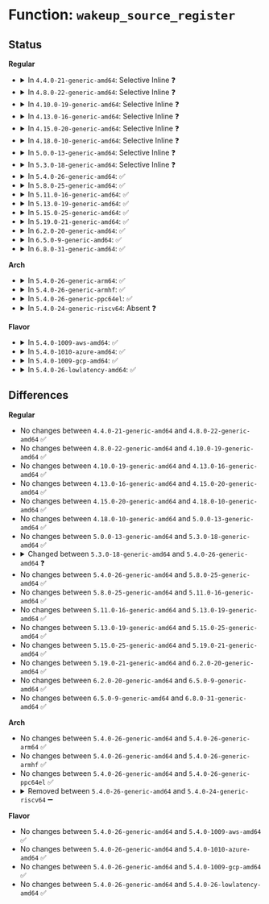 # Function: <code>wakeup_source_register</code>

## Status
<b>Regular</b>
<ul>
<li>
<details>
<summary>In <code>4.4.0-21-generic-amd64</code>: Selective Inline ❓</summary>

```c
struct wakeup_source * wakeup_source_register(const char * name)
```

```json
{
  "name": "wakeup_source_register",
  "collision_type": "Unique Global",
  "inline_type": "Selective",
  "funcs": [
    {
      "addr": 18446744071584463216,
      "name": "wakeup_source_register",
      "external": true,
      "loc": "drivers/base/power/wakeup.c:209",
      "file": "drivers/base/power/wakeup.c",
      "inline": "not declared, inlined",
      "caller_inline": [
        "drivers/base/power/wakeup.c:device_wakeup_enable"
      ],
      "caller_func": [
        "kernel/time/alarmtimer.c:alarmtimer_init",
        "fs/eventpoll.c:ep_create_wakeup_source",
        "fs/eventpoll.c:ep_create_wakeup_source"
      ]
    }
  ],
  "symbols": [
    {
      "addr": 18446744071584463216,
      "name": "wakeup_source_register",
      "section": ".text",
      "bind": "STB_GLOBAL",
      "size": 37
    }
  ]
}
```
</details>
</li>
<li>
<details>
<summary>In <code>4.8.0-22-generic-amd64</code>: Selective Inline ❓</summary>

```c
struct wakeup_source * wakeup_source_register(const char * name)
```

```json
{
  "name": "wakeup_source_register",
  "collision_type": "Unique Global",
  "inline_type": "Selective",
  "funcs": [
    {
      "addr": 18446744071584802564,
      "name": "wakeup_source_register",
      "external": true,
      "loc": "drivers/base/power/wakeup.c:209",
      "file": "drivers/base/power/wakeup.c",
      "inline": "not declared, inlined",
      "caller_inline": [
        "drivers/base/power/wakeup.c:device_wakeup_enable"
      ],
      "caller_func": [
        "kernel/time/alarmtimer.c:alarmtimer_init",
        "fs/eventpoll.c:ep_create_wakeup_source",
        "fs/eventpoll.c:ep_create_wakeup_source"
      ]
    }
  ],
  "symbols": [
    {
      "addr": 18446744071584799728,
      "name": "wakeup_source_register",
      "section": ".text",
      "bind": "STB_GLOBAL",
      "size": 37
    }
  ]
}
```
</details>
</li>
<li>
<details>
<summary>In <code>4.10.0-19-generic-amd64</code>: Selective Inline ❓</summary>

```c
struct wakeup_source * wakeup_source_register(const char * name)
```

```json
{
  "name": "wakeup_source_register",
  "collision_type": "Unique Global",
  "inline_type": "Selective",
  "funcs": [
    {
      "addr": 18446744071584994564,
      "name": "wakeup_source_register",
      "external": true,
      "loc": "drivers/base/power/wakeup.c:209",
      "file": "drivers/base/power/wakeup.c",
      "inline": "not declared, inlined",
      "caller_inline": [
        "drivers/base/power/wakeup.c:device_wakeup_enable"
      ],
      "caller_func": [
        "kernel/time/alarmtimer.c:alarmtimer_init",
        "fs/eventpoll.c:ep_create_wakeup_source",
        "fs/eventpoll.c:ep_create_wakeup_source"
      ]
    }
  ],
  "symbols": [
    {
      "addr": 18446744071584991680,
      "name": "wakeup_source_register",
      "section": ".text",
      "bind": "STB_GLOBAL",
      "size": 37
    }
  ]
}
```
</details>
</li>
<li>
<details>
<summary>In <code>4.13.0-16-generic-amd64</code>: Selective Inline ❓</summary>

```c
struct wakeup_source * wakeup_source_register(const char * name)
```

```json
{
  "name": "wakeup_source_register",
  "collision_type": "Unique Global",
  "inline_type": "Selective",
  "funcs": [
    {
      "addr": 18446744071585079540,
      "name": "wakeup_source_register",
      "external": true,
      "loc": "drivers/base/power/wakeup.c:211",
      "file": "drivers/base/power/wakeup.c",
      "inline": "not declared, inlined",
      "caller_inline": [
        "drivers/base/power/wakeup.c:device_wakeup_enable"
      ],
      "caller_func": [
        "fs/eventpoll.c:ep_create_wakeup_source",
        "fs/eventpoll.c:ep_create_wakeup_source"
      ]
    }
  ],
  "symbols": [
    {
      "addr": 18446744071585076528,
      "name": "wakeup_source_register",
      "section": ".text",
      "bind": "STB_GLOBAL",
      "size": 41
    }
  ]
}
```
</details>
</li>
<li>
<details>
<summary>In <code>4.15.0-20-generic-amd64</code>: Selective Inline ❓</summary>

```c
struct wakeup_source * wakeup_source_register(const char * name)
```

```json
{
  "name": "wakeup_source_register",
  "collision_type": "Unique Global",
  "inline_type": "Selective",
  "funcs": [
    {
      "addr": 18446744071585502884,
      "name": "wakeup_source_register",
      "external": true,
      "loc": "drivers/base/power/wakeup.c:211",
      "file": "drivers/base/power/wakeup.c",
      "inline": "not declared, inlined",
      "caller_inline": [
        "drivers/base/power/wakeup.c:device_wakeup_enable"
      ],
      "caller_func": [
        "kernel/time/alarmtimer.c:alarmtimer_rtc_add_device",
        "fs/eventpoll.c:ep_create_wakeup_source",
        "fs/eventpoll.c:ep_create_wakeup_source"
      ]
    }
  ],
  "symbols": [
    {
      "addr": 18446744071585499936,
      "name": "wakeup_source_register",
      "section": ".text",
      "bind": "STB_GLOBAL",
      "size": 41
    }
  ]
}
```
</details>
</li>
<li>
<details>
<summary>In <code>4.18.0-10-generic-amd64</code>: Selective Inline ❓</summary>

```c
struct wakeup_source * wakeup_source_register(const char * name)
```

```json
{
  "name": "wakeup_source_register",
  "collision_type": "Unique Global",
  "inline_type": "Selective",
  "funcs": [
    {
      "addr": 18446744071585747685,
      "name": "wakeup_source_register",
      "external": true,
      "loc": "drivers/base/power/wakeup.c:215",
      "file": "drivers/base/power/wakeup.c",
      "inline": "not declared, inlined",
      "caller_inline": [
        "drivers/base/power/wakeup.c:device_wakeup_enable"
      ],
      "caller_func": [
        "kernel/time/alarmtimer.c:alarmtimer_rtc_add_device",
        "fs/eventpoll.c:ep_create_wakeup_source",
        "fs/eventpoll.c:ep_create_wakeup_source"
      ]
    }
  ],
  "symbols": [
    {
      "addr": 18446744071585745600,
      "name": "wakeup_source_register",
      "section": ".text",
      "bind": "STB_GLOBAL",
      "size": 37
    }
  ]
}
```
</details>
</li>
<li>
<details>
<summary>In <code>5.0.0-13-generic-amd64</code>: Selective Inline ❓</summary>

```c
struct wakeup_source * wakeup_source_register(const char * name)
```

```json
{
  "name": "wakeup_source_register",
  "collision_type": "Unique Global",
  "inline_type": "Selective",
  "funcs": [
    {
      "addr": 18446744071585880405,
      "name": "wakeup_source_register",
      "external": true,
      "loc": "drivers/base/power/wakeup.c:221",
      "file": "drivers/base/power/wakeup.c",
      "inline": "not declared, inlined",
      "caller_inline": [
        "drivers/base/power/wakeup.c:device_wakeup_enable"
      ],
      "caller_func": [
        "kernel/time/alarmtimer.c:alarmtimer_rtc_add_device",
        "fs/eventpoll.c:ep_create_wakeup_source",
        "fs/eventpoll.c:ep_create_wakeup_source"
      ]
    }
  ],
  "symbols": [
    {
      "addr": 18446744071585878352,
      "name": "wakeup_source_register",
      "section": ".text",
      "bind": "STB_GLOBAL",
      "size": 37
    }
  ]
}
```
</details>
</li>
<li>
<details>
<summary>In <code>5.3.0-18-generic-amd64</code>: Selective Inline ❓</summary>

```c
struct wakeup_source * wakeup_source_register(const char * name)
```

```json
{
  "name": "wakeup_source_register",
  "collision_type": "Unique Global",
  "inline_type": "Selective",
  "funcs": [
    {
      "addr": 18446744071586117494,
      "name": "wakeup_source_register",
      "external": true,
      "loc": "drivers/base/power/wakeup.c:205",
      "file": "drivers/base/power/wakeup.c",
      "inline": "not declared, inlined",
      "caller_inline": [
        "drivers/base/power/wakeup.c:device_wakeup_enable"
      ],
      "caller_func": [
        "kernel/time/alarmtimer.c:alarmtimer_rtc_add_device",
        "fs/eventpoll.c:ep_create_wakeup_source",
        "fs/eventpoll.c:ep_create_wakeup_source"
      ]
    }
  ],
  "symbols": [
    {
      "addr": 18446744071586114496,
      "name": "wakeup_source_register",
      "section": ".text",
      "bind": "STB_GLOBAL",
      "size": 39
    }
  ]
}
```
</details>
</li>
<li>
<details>
<summary>In <code>5.4.0-26-generic-amd64</code>: ✅</summary>

```c
struct wakeup_source * wakeup_source_register(struct device * dev, const char * name)
```

```json
{
  "name": "wakeup_source_register",
  "collision_type": "Unique Global",
  "inline_type": "No",
  "funcs": [
    {
      "addr": 18446744071586262208,
      "name": "wakeup_source_register",
      "external": true,
      "loc": "drivers/base/power/wakeup.c:215",
      "file": "drivers/base/power/wakeup.c",
      "inline": "seen, unknown",
      "caller_inline": [],
      "caller_func": [
        "kernel/power/wakelock.c:wakelock_lookup_add",
        "kernel/time/alarmtimer.c:alarmtimer_rtc_add_device",
        "fs/eventpoll.c:ep_create_wakeup_source",
        "fs/eventpoll.c:ep_create_wakeup_source",
        "drivers/base/power/wakeup.c:device_wakeup_enable"
      ]
    }
  ],
  "symbols": [
    {
      "addr": 18446744071586262208,
      "name": "wakeup_source_register",
      "section": ".text",
      "bind": "STB_GLOBAL",
      "size": 89
    }
  ]
}
```
</details>
</li>
<li>
<details>
<summary>In <code>5.8.0-25-generic-amd64</code>: ✅</summary>

```c
struct wakeup_source * wakeup_source_register(struct device * dev, const char * name)
```

```json
{
  "name": "wakeup_source_register",
  "collision_type": "Unique Global",
  "inline_type": "No",
  "funcs": [
    {
      "addr": 18446744071587031152,
      "name": "wakeup_source_register",
      "external": true,
      "loc": "drivers/base/power/wakeup.c:218",
      "file": "drivers/base/power/wakeup.c",
      "inline": "seen, unknown",
      "caller_inline": [],
      "caller_func": [
        "kernel/power/wakelock.c:wakelock_lookup_add",
        "fs/eventpoll.c:ep_create_wakeup_source",
        "fs/eventpoll.c:ep_create_wakeup_source",
        "drivers/base/power/wakeup.c:device_wakeup_enable"
      ]
    }
  ],
  "symbols": [
    {
      "addr": 18446744071587031152,
      "name": "wakeup_source_register",
      "section": ".text",
      "bind": "STB_GLOBAL",
      "size": 115
    }
  ]
}
```
</details>
</li>
<li>
<details>
<summary>In <code>5.11.0-16-generic-amd64</code>: ✅</summary>

```c
struct wakeup_source * wakeup_source_register(struct device * dev, const char * name)
```

```json
{
  "name": "wakeup_source_register",
  "collision_type": "Unique Global",
  "inline_type": "No",
  "funcs": [
    {
      "addr": 18446744071587114800,
      "name": "wakeup_source_register",
      "external": true,
      "loc": "drivers/base/power/wakeup.c:218",
      "file": "drivers/base/power/wakeup.c",
      "inline": "seen, unknown",
      "caller_inline": [],
      "caller_func": [
        "kernel/power/wakelock.c:wakelock_lookup_add",
        "fs/eventpoll.c:ep_create_wakeup_source",
        "fs/eventpoll.c:ep_create_wakeup_source",
        "drivers/base/power/wakeup.c:device_wakeup_enable",
        "drivers/mmc/core/host.c:mmc_alloc_host"
      ]
    }
  ],
  "symbols": [
    {
      "addr": 18446744071587114800,
      "name": "wakeup_source_register",
      "section": ".text",
      "bind": "STB_GLOBAL",
      "size": 115
    }
  ]
}
```
</details>
</li>
<li>
<details>
<summary>In <code>5.13.0-19-generic-amd64</code>: ✅</summary>

```c
struct wakeup_source * wakeup_source_register(struct device * dev, const char * name)
```

```json
{
  "name": "wakeup_source_register",
  "collision_type": "Unique Global",
  "inline_type": "No",
  "funcs": [
    {
      "addr": 18446744071587001072,
      "name": "wakeup_source_register",
      "external": true,
      "loc": "drivers/base/power/wakeup.c:218",
      "file": "drivers/base/power/wakeup.c",
      "inline": "seen, unknown",
      "caller_inline": [],
      "caller_func": [
        "kernel/power/wakelock.c:wakelock_lookup_add",
        "fs/eventpoll.c:ep_create_wakeup_source",
        "fs/eventpoll.c:ep_create_wakeup_source",
        "drivers/base/power/wakeup.c:device_wakeup_enable",
        "drivers/mmc/core/host.c:mmc_alloc_host"
      ]
    }
  ],
  "symbols": [
    {
      "addr": 18446744071587001072,
      "name": "wakeup_source_register",
      "section": ".text",
      "bind": "STB_GLOBAL",
      "size": 115
    }
  ]
}
```
</details>
</li>
<li>
<details>
<summary>In <code>5.15.0-25-generic-amd64</code>: ✅</summary>

```c
struct wakeup_source * wakeup_source_register(struct device * dev, const char * name)
```

```json
{
  "name": "wakeup_source_register",
  "collision_type": "Unique Global",
  "inline_type": "No",
  "funcs": [
    {
      "addr": 18446744071587567312,
      "name": "wakeup_source_register",
      "external": true,
      "loc": "drivers/base/power/wakeup.c:219",
      "file": "drivers/base/power/wakeup.c",
      "inline": "seen, unknown",
      "caller_inline": [],
      "caller_func": [
        "kernel/power/wakelock.c:wakelock_lookup_add",
        "fs/eventpoll.c:ep_create_wakeup_source",
        "fs/eventpoll.c:ep_create_wakeup_source",
        "drivers/base/power/wakeup.c:device_wakeup_enable",
        "drivers/mmc/core/host.c:mmc_alloc_host"
      ]
    }
  ],
  "symbols": [
    {
      "addr": 18446744071587567312,
      "name": "wakeup_source_register",
      "section": ".text",
      "bind": "STB_GLOBAL",
      "size": 115
    }
  ]
}
```
</details>
</li>
<li>
<details>
<summary>In <code>5.19.0-21-generic-amd64</code>: ✅</summary>

```c
struct wakeup_source * wakeup_source_register(struct device * dev, const char * name)
```

```json
{
  "name": "wakeup_source_register",
  "collision_type": "Unique Global",
  "inline_type": "No",
  "funcs": [
    {
      "addr": 18446744071588902128,
      "name": "wakeup_source_register",
      "external": true,
      "loc": "drivers/base/power/wakeup.c:219",
      "file": "drivers/base/power/wakeup.c",
      "inline": "seen, unknown",
      "caller_inline": [],
      "caller_func": [
        "kernel/power/wakelock.c:wakelock_lookup_add",
        "fs/eventpoll.c:ep_create_wakeup_source",
        "fs/eventpoll.c:ep_create_wakeup_source",
        "drivers/base/power/wakeup.c:device_wakeup_enable",
        "drivers/mmc/core/host.c:mmc_alloc_host"
      ]
    }
  ],
  "symbols": [
    {
      "addr": 18446744071588902128,
      "name": "wakeup_source_register",
      "section": ".text",
      "bind": "STB_GLOBAL",
      "size": 118
    }
  ]
}
```
</details>
</li>
<li>
<details>
<summary>In <code>6.2.0-20-generic-amd64</code>: ✅</summary>

```c
struct wakeup_source * wakeup_source_register(struct device * dev, const char * name)
```

```json
{
  "name": "wakeup_source_register",
  "collision_type": "Unique Global",
  "inline_type": "No",
  "funcs": [
    {
      "addr": 18446744071590413536,
      "name": "wakeup_source_register",
      "external": true,
      "loc": "drivers/base/power/wakeup.c:219",
      "file": "drivers/base/power/wakeup.c",
      "inline": "seen, unknown",
      "caller_inline": [],
      "caller_func": [
        "kernel/power/wakelock.c:wakelock_lookup_add",
        "fs/eventpoll.c:ep_create_wakeup_source",
        "fs/eventpoll.c:ep_create_wakeup_source",
        "drivers/base/power/wakeup.c:device_wakeup_enable",
        "drivers/mmc/core/host.c:mmc_alloc_host"
      ]
    }
  ],
  "symbols": [
    {
      "addr": 18446744071590413536,
      "name": "wakeup_source_register",
      "section": ".text",
      "bind": "STB_GLOBAL",
      "size": 118
    }
  ]
}
```
</details>
</li>
<li>
<details>
<summary>In <code>6.5.0-9-generic-amd64</code>: ✅</summary>

```c
struct wakeup_source * wakeup_source_register(struct device * dev, const char * name)
```

```json
{
  "name": "wakeup_source_register",
  "collision_type": "Unique Global",
  "inline_type": "No",
  "funcs": [
    {
      "addr": 18446744071590733072,
      "name": "wakeup_source_register",
      "external": true,
      "loc": "drivers/base/power/wakeup.c:214",
      "file": "drivers/base/power/wakeup.c",
      "inline": "seen, unknown",
      "caller_inline": [],
      "caller_func": [
        "kernel/power/wakelock.c:wakelock_lookup_add",
        "fs/eventpoll.c:ep_create_wakeup_source",
        "fs/eventpoll.c:ep_create_wakeup_source",
        "drivers/base/power/wakeup.c:device_wakeup_enable",
        "drivers/mmc/core/host.c:mmc_alloc_host"
      ]
    }
  ],
  "symbols": [
    {
      "addr": 18446744071590733072,
      "name": "wakeup_source_register",
      "section": ".text",
      "bind": "STB_GLOBAL",
      "size": 118
    }
  ]
}
```
</details>
</li>
<li>
<details>
<summary>In <code>6.8.0-31-generic-amd64</code>: ✅</summary>

```c
struct wakeup_source * wakeup_source_register(struct device * dev, const char * name)
```

```json
{
  "name": "wakeup_source_register",
  "collision_type": "Unique Global",
  "inline_type": "No",
  "funcs": [
    {
      "addr": 18446744071591095040,
      "name": "wakeup_source_register",
      "external": true,
      "loc": "drivers/base/power/wakeup.c:214",
      "file": "drivers/base/power/wakeup.c",
      "inline": "seen, unknown",
      "caller_inline": [],
      "caller_func": [
        "kernel/power/wakelock.c:wakelock_lookup_add",
        "fs/eventpoll.c:ep_create_wakeup_source",
        "fs/eventpoll.c:ep_create_wakeup_source",
        "drivers/base/power/wakeup.c:device_wakeup_enable",
        "drivers/mmc/core/host.c:mmc_alloc_host"
      ]
    }
  ],
  "symbols": [
    {
      "addr": 18446744071591095040,
      "name": "wakeup_source_register",
      "section": ".text",
      "bind": "STB_GLOBAL",
      "size": 118
    }
  ]
}
```
</details>
</li>
</ul>
<b>Arch</b>
<ul>
<li>
<details>
<summary>In <code>5.4.0-26-generic-arm64</code>: ✅</summary>

```c
struct wakeup_source * wakeup_source_register(struct device * dev, const char * name)
```

```json
{
  "name": "wakeup_source_register",
  "collision_type": "Unique Global",
  "inline_type": "No",
  "funcs": [
    {
      "addr": 18446603336499088112,
      "name": "wakeup_source_register",
      "external": true,
      "loc": "drivers/base/power/wakeup.c:215",
      "file": "drivers/base/power/wakeup.c",
      "inline": "seen, unknown",
      "caller_inline": [],
      "caller_func": [
        "kernel/power/wakelock.c:wakelock_lookup_add",
        "kernel/time/alarmtimer.c:alarmtimer_rtc_add_device",
        "fs/eventpoll.c:ep_create_wakeup_source",
        "fs/eventpoll.c:ep_create_wakeup_source",
        "drivers/base/power/wakeup.c:device_wakeup_enable"
      ]
    }
  ],
  "symbols": [
    {
      "addr": 18446603336499088112,
      "name": "wakeup_source_register",
      "section": ".text",
      "bind": "STB_GLOBAL",
      "size": 112
    }
  ]
}
```
</details>
</li>
<li>
<details>
<summary>In <code>5.4.0-26-generic-armhf</code>: ✅</summary>

```c
struct wakeup_source * wakeup_source_register(struct device * dev, const char * name)
```

```json
{
  "name": "wakeup_source_register",
  "collision_type": "Unique Global",
  "inline_type": "No",
  "funcs": [
    {
      "addr": 3231636636,
      "name": "wakeup_source_register",
      "external": true,
      "loc": "drivers/base/power/wakeup.c:215",
      "file": "drivers/base/power/wakeup.c",
      "inline": "seen, unknown",
      "caller_inline": [],
      "caller_func": [
        "kernel/power/wakelock.c:wakelock_lookup_add",
        "kernel/time/alarmtimer.c:alarmtimer_rtc_add_device",
        "fs/eventpoll.c:ep_create_wakeup_source",
        "fs/eventpoll.c:ep_create_wakeup_source",
        "drivers/base/power/wakeup.c:device_wakeup_enable"
      ]
    }
  ],
  "symbols": [
    {
      "addr": 3231636636,
      "name": "wakeup_source_register",
      "section": ".text",
      "bind": "STB_GLOBAL",
      "size": 112
    }
  ]
}
```
</details>
</li>
<li>
<details>
<summary>In <code>5.4.0-26-generic-ppc64el</code>: ✅</summary>

```c
struct wakeup_source * wakeup_source_register(struct device * dev, const char * name)
```

```json
{
  "name": "wakeup_source_register",
  "collision_type": "Unique Global",
  "inline_type": "No",
  "funcs": [
    {
      "addr": 13835058055292268704,
      "name": "wakeup_source_register",
      "external": true,
      "loc": "drivers/base/power/wakeup.c:215",
      "file": "drivers/base/power/wakeup.c",
      "inline": "seen, unknown",
      "caller_inline": [],
      "caller_func": [
        "kernel/power/wakelock.c:wakelock_lookup_add",
        "kernel/time/alarmtimer.c:alarmtimer_rtc_add_device",
        "fs/eventpoll.c:ep_create_wakeup_source",
        "fs/eventpoll.c:ep_create_wakeup_source",
        "drivers/base/power/wakeup.c:device_wakeup_enable"
      ]
    }
  ],
  "symbols": [
    {
      "addr": 13835058055292268704,
      "name": "wakeup_source_register",
      "section": ".text",
      "bind": "STB_GLOBAL",
      "size": 152
    }
  ]
}
```
</details>
</li>
<li>
<details>
<summary>In <code>5.4.0-24-generic-riscv64</code>: Absent ❓</summary>

```json
{
  "name": "wakeup_source_register",
  "collision_type": "Static Duplication",
  "inline_type": "Full",
  "funcs": [
    {
      "addr": 0,
      "name": "wakeup_source_register",
      "external": false,
      "loc": "include/linux/pm_wakeup.h:130",
      "file": "kernel/time/alarmtimer.c",
      "inline": "declared, inlined",
      "caller_inline": [],
      "caller_func": []
    },
    {
      "addr": 0,
      "name": "wakeup_source_register",
      "external": false,
      "loc": "include/linux/pm_wakeup.h:130",
      "file": "fs/eventpoll.c",
      "inline": "declared, inlined",
      "caller_inline": [],
      "caller_func": []
    }
  ],
  "symbols": []
}
```
</details>
</li>
</ul>
<b>Flavor</b>
<ul>
<li>
<details>
<summary>In <code>5.4.0-1009-aws-amd64</code>: ✅</summary>

```c
struct wakeup_source * wakeup_source_register(struct device * dev, const char * name)
```

```json
{
  "name": "wakeup_source_register",
  "collision_type": "Unique Global",
  "inline_type": "No",
  "funcs": [
    {
      "addr": 18446744071586025568,
      "name": "wakeup_source_register",
      "external": true,
      "loc": "drivers/base/power/wakeup.c:215",
      "file": "drivers/base/power/wakeup.c",
      "inline": "seen, unknown",
      "caller_inline": [],
      "caller_func": [
        "kernel/power/wakelock.c:wakelock_lookup_add",
        "kernel/time/alarmtimer.c:alarmtimer_rtc_add_device",
        "fs/eventpoll.c:ep_create_wakeup_source",
        "fs/eventpoll.c:ep_create_wakeup_source",
        "drivers/base/power/wakeup.c:device_wakeup_enable"
      ]
    }
  ],
  "symbols": [
    {
      "addr": 18446744071586025568,
      "name": "wakeup_source_register",
      "section": ".text",
      "bind": "STB_GLOBAL",
      "size": 89
    }
  ]
}
```
</details>
</li>
<li>
<details>
<summary>In <code>5.4.0-1010-azure-amd64</code>: ✅</summary>

```c
struct wakeup_source * wakeup_source_register(struct device * dev, const char * name)
```

```json
{
  "name": "wakeup_source_register",
  "collision_type": "Unique Global",
  "inline_type": "No",
  "funcs": [
    {
      "addr": 18446744071585871488,
      "name": "wakeup_source_register",
      "external": true,
      "loc": "drivers/base/power/wakeup.c:215",
      "file": "drivers/base/power/wakeup.c",
      "inline": "seen, unknown",
      "caller_inline": [],
      "caller_func": [
        "kernel/power/wakelock.c:wakelock_lookup_add",
        "kernel/time/alarmtimer.c:alarmtimer_rtc_add_device",
        "fs/eventpoll.c:ep_create_wakeup_source",
        "fs/eventpoll.c:ep_create_wakeup_source",
        "drivers/base/power/wakeup.c:device_wakeup_enable"
      ]
    }
  ],
  "symbols": [
    {
      "addr": 18446744071585871488,
      "name": "wakeup_source_register",
      "section": ".text",
      "bind": "STB_GLOBAL",
      "size": 89
    }
  ]
}
```
</details>
</li>
<li>
<details>
<summary>In <code>5.4.0-1009-gcp-amd64</code>: ✅</summary>

```c
struct wakeup_source * wakeup_source_register(struct device * dev, const char * name)
```

```json
{
  "name": "wakeup_source_register",
  "collision_type": "Unique Global",
  "inline_type": "No",
  "funcs": [
    {
      "addr": 18446744071586212224,
      "name": "wakeup_source_register",
      "external": true,
      "loc": "drivers/base/power/wakeup.c:215",
      "file": "drivers/base/power/wakeup.c",
      "inline": "seen, unknown",
      "caller_inline": [],
      "caller_func": [
        "kernel/power/wakelock.c:wakelock_lookup_add",
        "kernel/time/alarmtimer.c:alarmtimer_rtc_add_device",
        "fs/eventpoll.c:ep_create_wakeup_source",
        "fs/eventpoll.c:ep_create_wakeup_source",
        "drivers/base/power/wakeup.c:device_wakeup_enable"
      ]
    }
  ],
  "symbols": [
    {
      "addr": 18446744071586212224,
      "name": "wakeup_source_register",
      "section": ".text",
      "bind": "STB_GLOBAL",
      "size": 89
    }
  ]
}
```
</details>
</li>
<li>
<details>
<summary>In <code>5.4.0-26-lowlatency-amd64</code>: ✅</summary>

```c
struct wakeup_source * wakeup_source_register(struct device * dev, const char * name)
```

```json
{
  "name": "wakeup_source_register",
  "collision_type": "Unique Global",
  "inline_type": "No",
  "funcs": [
    {
      "addr": 18446744071586321296,
      "name": "wakeup_source_register",
      "external": true,
      "loc": "drivers/base/power/wakeup.c:215",
      "file": "drivers/base/power/wakeup.c",
      "inline": "seen, unknown",
      "caller_inline": [],
      "caller_func": [
        "kernel/power/wakelock.c:wakelock_lookup_add",
        "kernel/time/alarmtimer.c:alarmtimer_rtc_add_device",
        "fs/eventpoll.c:ep_create_wakeup_source",
        "fs/eventpoll.c:ep_create_wakeup_source",
        "drivers/base/power/wakeup.c:device_wakeup_enable"
      ]
    }
  ],
  "symbols": [
    {
      "addr": 18446744071586321296,
      "name": "wakeup_source_register",
      "section": ".text",
      "bind": "STB_GLOBAL",
      "size": 89
    }
  ]
}
```
</details>
</li>
</ul>

## Differences
<b>Regular</b>
<ul>
<li>
No changes between <code>4.4.0-21-generic-amd64</code> and <code>4.8.0-22-generic-amd64</code> ✅
</li>
<li>
No changes between <code>4.8.0-22-generic-amd64</code> and <code>4.10.0-19-generic-amd64</code> ✅
</li>
<li>
No changes between <code>4.10.0-19-generic-amd64</code> and <code>4.13.0-16-generic-amd64</code> ✅
</li>
<li>
No changes between <code>4.13.0-16-generic-amd64</code> and <code>4.15.0-20-generic-amd64</code> ✅
</li>
<li>
No changes between <code>4.15.0-20-generic-amd64</code> and <code>4.18.0-10-generic-amd64</code> ✅
</li>
<li>
No changes between <code>4.18.0-10-generic-amd64</code> and <code>5.0.0-13-generic-amd64</code> ✅
</li>
<li>
No changes between <code>5.0.0-13-generic-amd64</code> and <code>5.3.0-18-generic-amd64</code> ✅
</li>
<li>
<details>
<summary>Changed between <code>5.3.0-18-generic-amd64</code> and <code>5.4.0-26-generic-amd64</code> ❓</summary>
<ul>
<li>
<b>Param added. </b>
<code>struct device * dev</code>
</li>
<li>
<b>Param reordered. </b>
<code>name</code> ➡️ <code>dev, name</code>
</li>
</ul>
</details>
</li>
<li>
No changes between <code>5.4.0-26-generic-amd64</code> and <code>5.8.0-25-generic-amd64</code> ✅
</li>
<li>
No changes between <code>5.8.0-25-generic-amd64</code> and <code>5.11.0-16-generic-amd64</code> ✅
</li>
<li>
No changes between <code>5.11.0-16-generic-amd64</code> and <code>5.13.0-19-generic-amd64</code> ✅
</li>
<li>
No changes between <code>5.13.0-19-generic-amd64</code> and <code>5.15.0-25-generic-amd64</code> ✅
</li>
<li>
No changes between <code>5.15.0-25-generic-amd64</code> and <code>5.19.0-21-generic-amd64</code> ✅
</li>
<li>
No changes between <code>5.19.0-21-generic-amd64</code> and <code>6.2.0-20-generic-amd64</code> ✅
</li>
<li>
No changes between <code>6.2.0-20-generic-amd64</code> and <code>6.5.0-9-generic-amd64</code> ✅
</li>
<li>
No changes between <code>6.5.0-9-generic-amd64</code> and <code>6.8.0-31-generic-amd64</code> ✅
</li>
</ul>
<b>Arch</b>
<ul>
<li>
No changes between <code>5.4.0-26-generic-amd64</code> and <code>5.4.0-26-generic-arm64</code> ✅
</li>
<li>
No changes between <code>5.4.0-26-generic-amd64</code> and <code>5.4.0-26-generic-armhf</code> ✅
</li>
<li>
No changes between <code>5.4.0-26-generic-amd64</code> and <code>5.4.0-26-generic-ppc64el</code> ✅
</li>
<li>
<details>
<summary>Removed between <code>5.4.0-26-generic-amd64</code> and <code>5.4.0-24-generic-riscv64</code> ➖</summary>

```c
struct wakeup_source * wakeup_source_register(struct device * dev, const char * name)
```
</details>
</li>
</ul>
<b>Flavor</b>
<ul>
<li>
No changes between <code>5.4.0-26-generic-amd64</code> and <code>5.4.0-1009-aws-amd64</code> ✅
</li>
<li>
No changes between <code>5.4.0-26-generic-amd64</code> and <code>5.4.0-1010-azure-amd64</code> ✅
</li>
<li>
No changes between <code>5.4.0-26-generic-amd64</code> and <code>5.4.0-1009-gcp-amd64</code> ✅
</li>
<li>
No changes between <code>5.4.0-26-generic-amd64</code> and <code>5.4.0-26-lowlatency-amd64</code> ✅
</li>
</ul>
